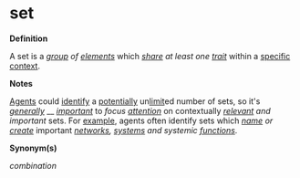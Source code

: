 # set

**Definition**

A set is a [_group_](https://github.com/gcassel/Modular-Organization-Terminology/blob/master/terms/group.md) _of_ [_elements_](https://github.com/gcassel/Modular-Organization-Terminology/blob/master/terms/element.md) which [_share_](https://github.com/gcassel/Modular-Organization-Terminology/blob/master/terms/common.md) _at least one_ [_trait_](https://github.com/gcassel/Modular-Organization-Terminology/blob/master/terms/trait.md) within a [specific](https://github.com/gcassel/Modular-Organization-Terminology/blob/master/terms/specific.md) [context](https://github.com/gcassel/Modular-Organization-Terminology/blob/master/terms/context.md).

**Notes**

[Agents](https://github.com/gcassel/Modular-Organization-Terminology/blob/master/terms/agent.md) could [identify](https://github.com/gcassel/Modular-Organization-Terminology/blob/master/terms/identify.md) a [potentially](https://github.com/gcassel/Modular-Organization-Terminology/blob/master/terms/potential.md) un[limit](https://github.com/gcassel/Modular-Organization-Terminology/blob/master/terms/limit.md)ed number of sets, so it's [_generally_](https://github.com/gcassel/Modular-Organization-Terminology/blob/master/terms/generic.md) __ [_important_](https://github.com/gcassel/Modular-Organization-Terminology/blob/master/terms/importance.md) to _focus_ [_attention_](https://github.com/gcassel/Modular-Organization-Terminology/blob/master/terms/attend.md) on contextually [_relevant_](https://github.com/gcassel/Modular-Organization-Terminology/blob/master/terms/relevance.md) _and important_ sets. For [example](https://github.com/gcassel/Modular-Organization-Terminology/blob/master/terms/example.md), agents often identify sets which [_name_](https://github.com/gcassel/Modular-Organization-Terminology/blob/master/terms/name.md) _or_ [_create_](https://github.com/gcassel/Modular-Organization-Terminology/blob/master/terms/create.md) important [_networks_](https://github.com/gcassel/Modular-Organization-Terminology/blob/master/terms/network.md)_,_ [_systems_](https://github.com/gcassel/Modular-Organization-Terminology/blob/master/terms/system.md) _and systemic_ [_functions_](https://github.com/gcassel/Modular-Organization-Terminology/blob/master/terms/function.md).

**Synonym(s)**

_combination_
